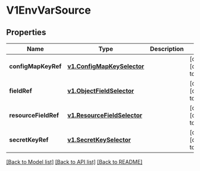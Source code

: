 # V1EnvVarSource
## Properties

Name | Type | Description | Notes
------------ | ------------- | ------------- | -------------
**configMapKeyRef** | [**v1.ConfigMapKeySelector**](v1.ConfigMapKeySelector.md) |  | [optional] [default to null]
**fieldRef** | [**v1.ObjectFieldSelector**](v1.ObjectFieldSelector.md) |  | [optional] [default to null]
**resourceFieldRef** | [**v1.ResourceFieldSelector**](v1.ResourceFieldSelector.md) |  | [optional] [default to null]
**secretKeyRef** | [**v1.SecretKeySelector**](v1.SecretKeySelector.md) |  | [optional] [default to null]

[[Back to Model list]](../README.md#documentation-for-models) [[Back to API list]](../README.md#documentation-for-api-endpoints) [[Back to README]](../README.md)

